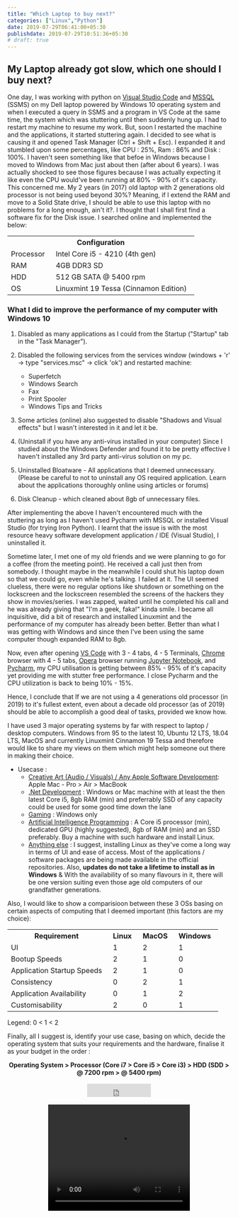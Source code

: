```yaml
---
title: "Which Laptop to buy next?"
categories: ["Linux","Python"]
date: 2019-07-29T06:41:00+05:30
publishdate: 2019-07-29T10:51:36+05:30
# draft: true
---
```


## My Laptop already got slow, which one should I buy next?

One day, I was working with python on [Visual Studio Code](https://code.visualstudio.com) and [MSSQL](https://www.microsoft.com/en-us/sql-server/sql-server-2019) (SSMS) on my Dell laptop powered by Windows 10 operating system and when I executed a query in SSMS and a program in VS Code at the same time, the system which was stuttering until then suddenly hung up. I had to restart my machine to resume my work. But, soon I restarted the machine and the applications, it started stuttering again. I decided to see what is causing it and opened Task Manager (Ctrl + Shift + Esc). I expanded it and stumbled upon some percentages, like CPU : 25%, Ram : 86% and Disk : 100%. I haven't seen something like that befoe in Windows because I moved to Windows from Mac just about then (after about 6 years). I was actually shocked to see those figures because I was actually expecting it like even the CPU would've been running at 80% - 90% of it's capacity. This concerned me. My 2 years (in 2017) old laptop with 2 generations old processor is not being used beyond 30%? Meaning, if I extend the RAM and move to a Solid State drive, I should be able to use this laptop with no problems for a long enough, ain't it?. I thought that I shall first find a software fix for the Disk issue. I searched online and implemented the below:

<table>
    <tr>
        <th colspan="2">Configuration</th>
    </tr>
    <tr>
        <td>Processor &nbsp;</td>
        <td> Intel Core i5 - 4210 (4th gen) &nbsp;</td>
    </tr>
    <tr>
        <td>RAM &nbsp;</td>
        <td>4GB DDR3 SD &nbsp;</td>
    </tr>
    <tr>
        <td>HDD &nbsp;</td>
        <td>512 GB SATA @ 5400 rpm &nbsp;</td>
    </tr>
    <tr>
        <td>OS &nbsp;</td>
        <td>Linuxmint 19 Tessa (Cinnamon Edition) &nbsp;</td>
    </tr>
</table>

### What I did to improve the performance of my computer with Windows 10

1. Disabled as many applications as I could from the Startup ("Startup" tab in the "Task Manager").

2. Disabled the following services from the services window (windows + 'r' -> type "services.msc" -> click 'ok') and restarted machine:
    - Superfetch
    - Windows Search
    - Fax
    - Print Spooler
    - Windows Tips and Tricks

3. Some articles (online) also suggested to disable "Shadows and Visual effects" but I wasn't interested in it and let it be.

4. (Uninstall if you have any anti-virus installed in your computer) Since I studied about the Windows Defender and found it to be pretty effective I haven't installed any 3rd party anti-virus solution on my pc.

5. Uninstalled Bloatware - All applications that I deemed unnecessary. (Please be careful to not to uninstall any OS required application. Learn about the applications thoroughly online using articles or forums)

6. Disk Cleanup - which cleaned about 8gb of unnecessary files.

After implementing the above I haven't encountered much with the stuttering as long as I haven't used Pycharm with MSSQL or installed Visual Studio (for trying Iron Python). I learnt that the issue is with the most resource heavy software development application / IDE (Visual Studio), I uninstalled it.

Sometime later, I met one of my old friends and we were planning to go for a coffee (from the meeting point). He received a call just then from somebody. I thought maybe in the meanwhile I could shut his laptop down so that we could go, even while he's talking. I failed at it. The UI seemed clueless, there were no regular options like shutdown or something on the lockscreen and the lockscreen resembled the screens of the hackers they show in movies/series. I was zapped, waited until he completed his call and he was already giving that "I'm a geek, faka!" kinda smile. I became all inquisitive, did a bit of research and installed Linuxmint and the performance of my computer has already been better. Better than what I was getting with Windows and since then I've been using the same computer though expanded RAM to 8gb.

Now, even after opening [VS Code](https://code.visualstudio.com/) with 3 - 4 tabs, 4 - 5 Terminals, [Chrome](https://code.visualstudio.com/) browser with 4 - 5 tabs, [Opera](https://www.opera.com/) browser running [Jupyter Notebook](https://jupyter.org/), and [Pycharm](https://www.jetbrains.com/pycharm/), my CPU utilisation is getting between 85% - 95% of it's capacity yet providing me with stutter free performance. I close Pycharm and the CPU utilization is back to being 10% - 15%.

Hence, I conclude that If we are not using a 4 generations old processor (in 2019) to it's fullest extent, even about a decade old processor (as of 2019) should be able to accomplish a good deal of tasks, provided we know how.

I have used 3 major operating systems by far with respect to laptop / desktop computers. Windows from 95 to the latest 10, Ubuntu 12 LTS, 18.04 LTS, MacOS and currently Linuxmint Cinnamon 19 Tessa and therefore would like to share my views on them which might help someone out there in making their choice.

- Usecase :
    - <u>Creative Art (Audio / Visuals) / Any Apple Software Development</u>: Apple Mac - Pro > Air > MacBook
    - <u>.Net Development</u> : Windows or Mac machine with at least the then latest Core i5, 8gb RAM (min) and preferrably SSD of any capacity could be used for some good time down the lane
    - <u>Gaming</u> : Windows only
    - <u>Artificial Intelligence Programming</u> : A Core i5 processor (min), dedicated GPU (highly suggested), 8gb of RAM (min) and an SSD preferably. Buy a machine with such hardware and install Linux.
    - <u>Anything else</u> : I suggest, installing Linux as they've come a long way in terms of UI and ease of access. Most of the applications / software packages are being made available in the official repositories. Also, **updates do not take a lifetime to install as in Windows** & With the availability of so many flavours in it, there will be one version suiting even those age old computers of our grandfather generations.

Also, I would like to show a comparisioon between these 3 OSs basing on certain aspects of computing that I deemed important (this factors are my choice):

<center>
    <table>
        <tr>
            <th>Requirement &nbsp;</th>
            <th>Linux &nbsp;</th>
            <th>MacOS &nbsp;</th>
            <th>Windows &nbsp;</th>
        </tr>
        <tr>
            <td> UI &nbsp;</td>
            <td> 1 &nbsp;</td>
            <td> 2 &nbsp;</td>
            <td> 1 &nbsp;</td>
        </tr>
        <tr>
            <td> Bootup Speeds &nbsp;</td>
            <td> 2 &nbsp;</td>
            <td> 1 &nbsp;</td>
            <td> 0 &nbsp;</td>
        </tr>
        <tr>
            <td> Application Startup Speeds &nbsp;</td>
            <td> 2 &nbsp;</td>
            <td> 1 &nbsp;</td>
            <td> 0 &nbsp;</td>
        </tr>
        <tr>
            <td> Consistency &nbsp;</td>
            <td> 0 &nbsp;</td>
            <td> 2 &nbsp;</td>
            <td> 1 &nbsp;</td>
        </tr>
        <tr>
            <td> Application Availability &nbsp;</td>
            <td> 0 &nbsp;</td>
            <td> 1 &nbsp;</td>
            <td> 2 &nbsp;</td>
        </tr>
        <tr>
            <td> Customisability &nbsp;</td>
            <td> 2 &nbsp;</td>
            <td> 0 &nbsp;</td>
            <td> 1 &nbsp;</td>
        </tr>
    </table>
</center>

Legend: 0 < 1 < 2

Finally, all I suggest is, identify your use case, basing on which, decide the operating system that suits your requirements and the hardware, finalise it as your budget in the order :

<center>
    <b>Operating System > Processor (Core i7 > Core i5 > Core i3) > HDD (SDD > @ 7200 rpm > @ 5400 rpm)</b>
    <br>
    <br>
    <embed src="https://youtu.be/9iFlfRFIR3Q" autostart="false" height="30" width="144">
    <br>
    <br>
    <video height="240" width="320" controls>
        <source src="https://youtu.be/9iFlfRFIR3Q">
    </video>
</center>

<!-- Things I didn't like about Windows OS (Vista, 8 and 8.1 versions I hated though) -->

<!-- As one of my most recent guru says, "Computers are good at repetitions". For example, Humans might require all the time in the world to add a billion integers together and give the sum and that's where computers came into picture, originally. But, those repetitions themselves paved way for the implementation of the concepts like Servers, Automation and AI (the most recent repetition utilization technology).

But, to be able to implement those technologies I need a computer that has the capacity / configuration of a latest server if not a super computer, as it has already got about half a decade old and runs at the speed of a computer from the previous century. I think I have to buy a new one. (assuming) I have a budget for a MacBook Pro, I'm not sure of how long would that support me? Cuz, me experiencing the sluggishness of my laptop started with my 2012 edition MacBook Pro itself. I started experiencing the lags in system bootups and application startups from 2017. I genuinely thought, it served me well for 5 years, maybe its time for it's retirement. Then, I had a relatively new Dell laptop with 4th generation Intel Core i5 processor and OS upgraded to Windows 10 (when Microsoft rolled out free upgrade for all users of Windows 7 or newer). I felt it to be comparatively faster to my relatively older MacBook Pro, but still I wasn't happy with the boot-up times or the application startup times but I thought I had no choice, at least for then, until, I buy a beast of a machine.

It was around then that I met my new manager and his age old laptop (could be from the 18th century... a couple of years more and it could find a place for itself in the nearest museum) at work and I wondered and asked him "how are you still managing with your laptop, how old is it? what are the boot up times with Windows 10 on it? what is it's configuration?". Trust me, the answers to all those questions were utterly depressing but looking at my pityful expression for him, he said this finally, "I manage my windows services on it!". Now, that hit my mind hard and got stuck in it, even to date.

I did a bit of research implemented a couple of suggesstions that I found online and the machine picked up with a significant improvement in the bootup and application start times and my Disk too is no more engaged at 100% utilization even when no application was running (other than the ones that the OS runs).

Later in the year, I met my friend (whose's name was mentioned in the bottom of my [homepage](http://gauthamsk.me)) and learnt about Linux. He was using a laptop which was older to mine then and to my shock it had some exciting bootup and application startup times. Then I did my tiny research on Linux operating systems and the various distros available and finally zeroed on to [Linuxmint](https://linuxmint.com/) which my friend suggested.

All this was in 2017 and I'm still using the same Dell laptop, in the 2nd half of 2019. It now has a bootup time of about 25 seconds and shutdown time of 7 seconds. Which means, If I have a task that takes about half a minute, I could turn my laptop on, get the task done and shut it down in under a minute, literally. Lately, I realised that I did the right thing with my computer once again when I tried to setup a rasa project in my laptop and work on it as doing the same in my work computer feels like a nightmare though it is a relatively newer machine. -->


<!-- A while ago, my friend, while talking to one of his students' asked "What happens if a carpenter does not have the proper tools or tools that are not in proper condition?", rhetorically ofcourse. I'm not sure whether the student asked about something or said something prior but that actually doesn't matter, because, both the analogy and that question of my friend seemed more important.

**How is "proper" defined in the context if the tool is a Computer?**

Well, I've been pursuing the quest of finding the "proper" machine for my work since then. I was not fully satisfied with my computer then and I don't think I'm even now but for different reasons.  -->

<!-- So, here is what I've learnt by far: -->
